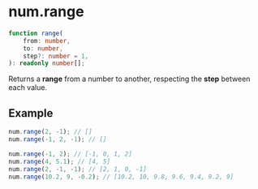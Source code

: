 # num.range

```ts
function range(
    from: number,
    to: number,
    step?: number = 1,
): readonly number[];
```

Returns a **range** from a number to another, respecting the **step** between
each value.

## Example

```ts
num.range(2, -1); // []
num.range(-1, 2, -1); // []
```

```ts
num.range(-1, 2); // [-1, 0, 1, 2]
num.range(4, 5.1); // [4, 5]
num.range(2, -1, -1); // [2, 1, 0, -1]
num.range(10.2, 9, -0.2); // [10.2, 10, 9.8, 9.6, 9.4, 9.2, 9]
```
